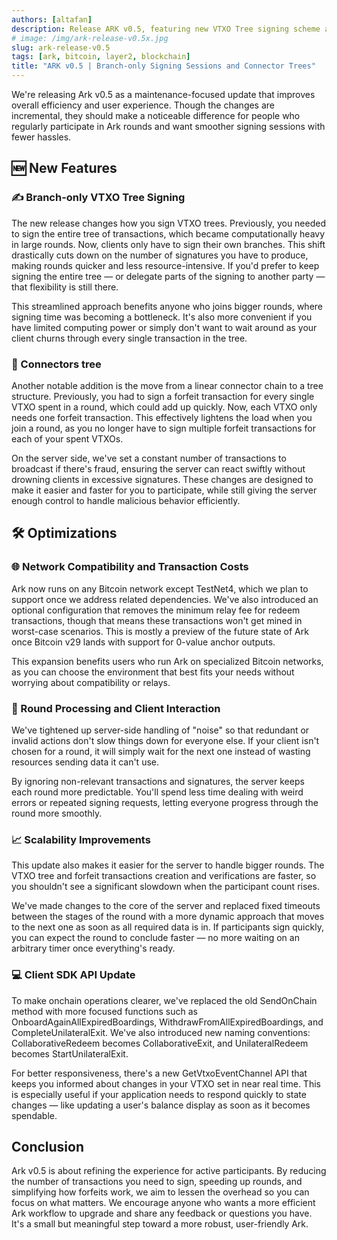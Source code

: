 ```yaml
---
authors: [altafan]
description: Release ARK v0.5, featuring new VTXO Tree signing scheme and Connector Tree.
# image: /img/ark-release-v0.5x.jpg
slug: ark-release-v0.5
tags: [ark, bitcoin, layer2, blockchain]
title: "ARK v0.5 | Branch-only Signing Sessions and Connector Trees"
---
```


<!-- ![Photo by John Doe](/img/ark-release-v0.5.jpg)
_Photo by [John Doe](https://unsplash.com/@johndoe) on [Unsplash](https://unsplash.com)_ -->

We're releasing Ark v0.5 as a maintenance-focused update that improves overall efficiency and user experience. Though the changes are incremental, they should make a noticeable difference for people who regularly participate in Ark rounds and want smoother signing sessions with fewer hassles.

<!-- truncate -->

## 🆕 New Features

### ✍️ Branch-only VTXO Tree Signing

The new release changes how you sign VTXO trees. Previously, you needed to sign the entire tree of transactions, which became computationally heavy in large rounds. Now, clients only have to sign their own branches. This shift drastically cuts down on the number of signatures you have to produce, making rounds quicker and less resource-intensive. If you'd prefer to keep signing the entire tree — or delegate parts of the signing to another party — that flexibility is still there.

This streamlined approach benefits anyone who joins bigger rounds, where signing time was becoming a bottleneck. It's also more convenient if you have limited computing power or simply don't want to wait around as your client churns through every single transaction in the tree.

###  🔗 Connectors tree

Another notable addition is the move from a linear connector chain to a tree structure. Previously, you had to sign a forfeit transaction for every single VTXO spent in a round, which could add up quickly. Now, each VTXO only needs one forfeit transaction. This effectively lightens the load when you join a round, as you no longer have to sign multiple forfeit transactions for each of your spent VTXOs.

On the server side, we've set a constant number of transactions to broadcast if there's fraud, ensuring the server can react swiftly without drowning clients in excessive signatures. These changes are designed to make it easier and faster for you to participate, while still giving the server enough control to handle malicious behavior efficiently.

##  🛠️ Optimizations

###  🌐 Network Compatibility and Transaction Costs

Ark now runs on any Bitcoin network except TestNet4, which we plan to support once we address related dependencies. We've also introduced an optional configuration that removes the minimum relay fee for redeem transactions, though that means these transactions won't get mined in worst-case scenarios. This is mostly a preview of the future state of Ark once Bitcoin v29 lands with support for 0-value anchor outputs.

This expansion benefits users who run Ark on specialized Bitcoin networks, as you can choose the environment that best fits your needs without worrying about compatibility or relays.

### 🔄 Round Processing and Client Interaction

We've tightened up server-side handling of "noise" so that redundant or invalid actions don't slow things down for everyone else. If your client isn't chosen for a round, it will simply wait for the next one instead of wasting resources sending data it can't use.

By ignoring non-relevant transactions and signatures, the server keeps each round more predictable. You'll spend less time dealing with weird errors or repeated signing requests, letting everyone progress through the round more smoothly.

### 📈 Scalability Improvements

This update also makes it easier for the server to handle bigger rounds. The VTXO tree and forfeit transactions creation and  verifications are faster, so you shouldn't see a significant slowdown when the participant count rises.

We've made changes to the core of the server and replaced fixed timeouts between the stages of the round with a more dynamic approach that moves to the next one as soon as all required data is in. If participants sign quickly, you can expect the round to conclude faster — no more waiting on an arbitrary timer once everything's ready.

### 💻 Client SDK API Update

To make onchain operations clearer, we've replaced the old SendOnChain method with more focused functions such as OnboardAgainAllExpiredBoardings, WithdrawFromAllExpiredBoardings, and CompleteUnilateralExit. We've also introduced new naming conventions: CollaborativeRedeem becomes CollaborativeExit, and UnilateralRedeem becomes StartUnilateralExit.

For better responsiveness, there's a new GetVtxoEventChannel API that keeps you informed about changes in your VTXO set in near real time. This is especially useful if your application needs to respond quickly to state changes — like updating a user's balance display as soon as it becomes spendable.

## Conclusion

Ark v0.5 is about refining the experience for active participants. By reducing the number of transactions you need to sign, speeding up rounds, and simplifying how forfeits work, we aim to lessen the overhead so you can focus on what matters. We encourage anyone who wants a more efficient Ark workflow to upgrade and share any feedback or questions you have. It's a small but meaningful step toward a more robust, user-friendly Ark.